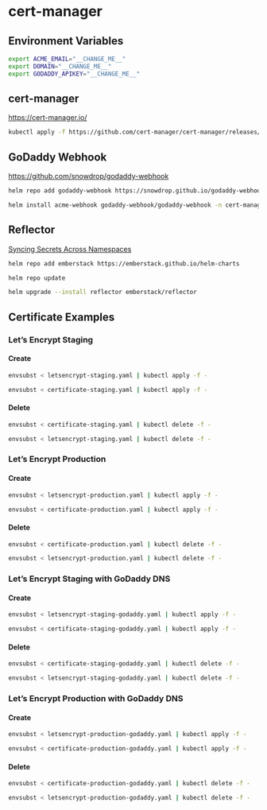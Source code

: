 # cert-manager

## Environment Variables

```bash
export ACME_EMAIL="__CHANGE_ME__"
export DOMAIN="__CHANGE_ME__"
export GODADDY_APIKEY="__CHANGE_ME__"
```

## cert-manager

https://cert-manager.io/

```bash
kubectl apply -f https://github.com/cert-manager/cert-manager/releases/download/v1.17.2/cert-manager.yaml
```

## GoDaddy Webhook

https://github.com/snowdrop/godaddy-webhook

```bash
helm repo add godaddy-webhook https://snowdrop.github.io/godaddy-webhook
```

```bash
helm install acme-webhook godaddy-webhook/godaddy-webhook -n cert-manager --set groupName=acme.$DOMAIN
```

## Reflector

[Syncing Secrets Across Namespaces](https://cert-manager.io/docs/devops-tips/syncing-secrets-across-namespaces/)

```bash
helm repo add emberstack https://emberstack.github.io/helm-charts
```

```bash
helm repo update
```

```bash
helm upgrade --install reflector emberstack/reflector
```

## Certificate Examples

### Let’s Encrypt Staging

#### Create

```bash
envsubst < letsencrypt-staging.yaml | kubectl apply -f -
```

```bash
envsubst < certificate-staging.yaml | kubectl apply -f -
```

#### Delete

```bash
envsubst < certificate-staging.yaml | kubectl delete -f -
```

```bash
envsubst < letsencrypt-staging.yaml | kubectl delete -f -
```

### Let’s Encrypt Production

#### Create

```bash
envsubst < letsencrypt-production.yaml | kubectl apply -f -
```

```bash
envsubst < certificate-production.yaml | kubectl apply -f -
```

#### Delete

```bash
envsubst < certificate-production.yaml | kubectl delete -f -
```

```bash
envsubst < letsencrypt-production.yaml | kubectl delete -f -
```

### Let’s Encrypt Staging with GoDaddy DNS

#### Create

```bash
envsubst < letsencrypt-staging-godaddy.yaml | kubectl apply -f -
```

```bash
envsubst < certificate-staging-godaddy.yaml | kubectl apply -f -
```

#### Delete

```bash
envsubst < certificate-staging-godaddy.yaml | kubectl delete -f -
```

```bash
envsubst < letsencrypt-staging-godaddy.yaml | kubectl delete -f -
```

### Let’s Encrypt Production with GoDaddy DNS

#### Create

```bash
envsubst < letsencrypt-production-godaddy.yaml | kubectl apply -f -
```

```bash
envsubst < certificate-production-godaddy.yaml | kubectl apply -f -
```

#### Delete

```bash
envsubst < certificate-production-godaddy.yaml | kubectl delete -f -
```

```bash
envsubst < letsencrypt-production-godaddy.yaml | kubectl delete -f -
```
